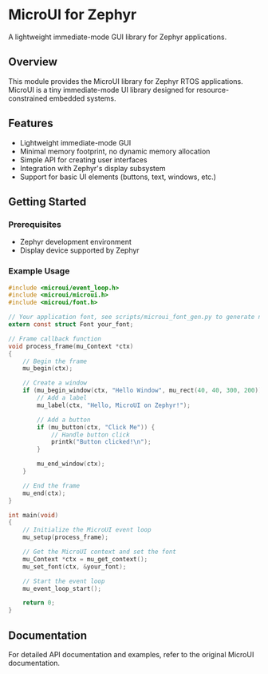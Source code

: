 # MicroUI for Zephyr

A lightweight immediate-mode GUI library for Zephyr applications.

## Overview

This module provides the MicroUI library for Zephyr RTOS applications. MicroUI is a tiny immediate-mode UI library designed for resource-constrained embedded systems.

## Features

- Lightweight immediate-mode GUI
- Minimal memory footprint, no dynamic memory allocation
- Simple API for creating user interfaces
- Integration with Zephyr's display subsystem
- Support for basic UI elements (buttons, text, windows, etc.)

## Getting Started

### Prerequisites

- Zephyr development environment
- Display device supported by Zephyr

### Example Usage

```c
#include <microui/event_loop.h>
#include <microui/microui.h>
#include <microui/font.h>

// Your application font, see scripts/microui_font_gen.py to generate new ones
extern const struct Font your_font;

// Frame callback function
void process_frame(mu_Context *ctx) 
{
    // Begin the frame
    mu_begin(ctx);

    // Create a window
    if (mu_begin_window(ctx, "Hello Window", mu_rect(40, 40, 300, 200))) {
        // Add a label
        mu_label(ctx, "Hello, MicroUI on Zephyr!");

        // Add a button
        if (mu_button(ctx, "Click Me")) {
            // Handle button click
            printk("Button clicked!\n");
        }

        mu_end_window(ctx);
    }

    // End the frame
    mu_end(ctx);
}

int main(void)
{
    // Initialize the MicroUI event loop
    mu_setup(process_frame);

    // Get the MicroUI context and set the font
    mu_Context *ctx = mu_get_context();
    mu_set_font(ctx, &your_font);

    // Start the event loop
    mu_event_loop_start();

    return 0;
}
```

## Documentation

For detailed API documentation and examples, refer to the original MicroUI documentation.
